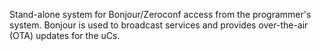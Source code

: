 Stand-alone system for Bonjour/Zeroconf access from the programmer's system.  Bonjour is used to broadcast services and provides over-the-air (OTA) updates for the uCs.
